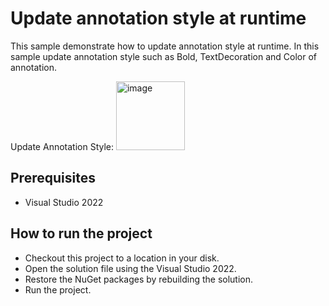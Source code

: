 # Update annotation style at runtime

This sample demonstrate how to update annotation style at runtime. In this sample update annotation style such as Bold, TextDecoration and Color of annotation.

Update Annotation Style:
<img width="110" alt="image" src="https://user-images.githubusercontent.com/77827252/215020700-72ad9e67-451b-4b80-bc6f-b5660edae30b.png">

## Prerequisites

* Visual Studio 2022

## How to run the project

* Checkout this project to a location in your disk.
* Open the solution file using the Visual Studio 2022.
* Restore the NuGet packages by rebuilding the solution.
* Run the project.

